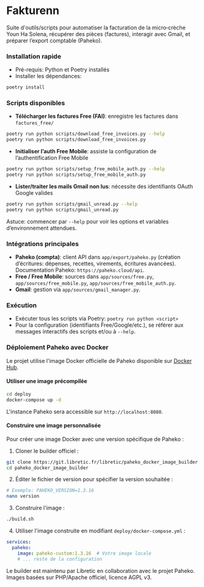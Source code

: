 # Fakturenn

Suite d'outils/scripts pour automatiser la facturation de la micro‑crèche Youn Ha Solena, récupérer des pièces (factures), interagir avec Gmail, et préparer l’export comptable (Paheko).

### Installation rapide
- Pré-requis: Python et Poetry installés
- Installer les dépendances:
```bash
poetry install
```

### Scripts disponibles
- **Télécharger les factures Free (FAI)**: enregistre les factures dans `factures_free/`
```bash
poetry run python scripts/download_free_invoices.py --help
poetry run python scripts/download_free_invoices.py
```
- **Initialiser l’auth Free Mobile**: assiste la configuration de l’authentification Free Mobile
```bash
poetry run python scripts/setup_free_mobile_auth.py --help
poetry run python scripts/setup_free_mobile_auth.py
```
- **Lister/traiter les mails Gmail non lus**: nécessite des identifiants OAuth Google valides
```bash
poetry run python scripts/gmail_unread.py --help
poetry run python scripts/gmail_unread.py
```
Astuce: commencer par `--help` pour voir les options et variables d’environnement attendues.

### Intégrations principales
- **Paheko (compta)**: client API dans `app/export/paheko.py` (création d’écritures: dépenses, recettes, virements, écritures avancées). Documentation Paheko: `https://paheko.cloud/api`.
- **Free / Free Mobile**: sources dans `app/sources/free.py`, `app/sources/free_mobile.py`, `app/sources/free_mobile_auth.py`.
- **Gmail**: gestion via `app/sources/gmail_manager.py`.

### Exécution
- Exécuter tous les scripts via Poetry: `poetry run python <script>`
- Pour la configuration (identifiants Free/Google/etc.), se référer aux messages interactifs des scripts et/ou à `--help`.

### Déploiement Paheko avec Docker

Le projet utilise l'image Docker officielle de Paheko disponible sur [Docker Hub](https://hub.docker.com/r/paheko/paheko).

#### Utiliser une image précompilée
```bash
cd deploy
docker-compose up -d
```

L'instance Paheko sera accessible sur `http://localhost:8080`.

#### Construire une image personnalisée

Pour créer une image Docker avec une version spécifique de Paheko :

1. Cloner le builder officiel :
```bash
git clone https://git.libretic.fr/libretic/paheko_docker_image_builder
cd paheko_docker_image_builder
```

2. Éditer le fichier de version pour spécifier la version souhaitée :
```bash
# Exemple: PAHEKO_VERSION=1.3.16
nano version
```

3. Construire l'image :
```bash
./build.sh
```

4. Utiliser l'image construite en modifiant `deploy/docker-compose.yml` :
```yaml
services:
  paheko:
    image: paheko-custom:1.3.16  # Votre image locale
    # ... reste de la configuration
```

Le builder est maintenu par Libretic en collaboration avec le projet Paheko. Images basées sur PHP/Apache officiel, licence AGPL v3.


